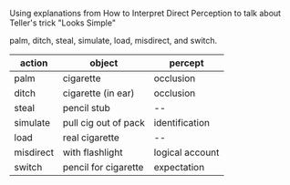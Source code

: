 Using explanations from How to Interpret Direct Perception to talk about Teller's trick "Looks Simple"

palm, ditch, steal, simulate, load, misdirect, and switch.

| action			| object				| percept			|
|----				|----					|----				|
| palm  			| cigarette				| occlusion			|
| ditch 			| cigarette (in ear)	| occlusion			|
| steal 			| pencil stub			| --				|
| simulate 			| pull cig out of pack	| identification	|
| load	 			| real cigarette		| --				|
| misdirect			| with flashlight		| logical account	|
| switch 			| pencil for cigarette	| expectation		|
